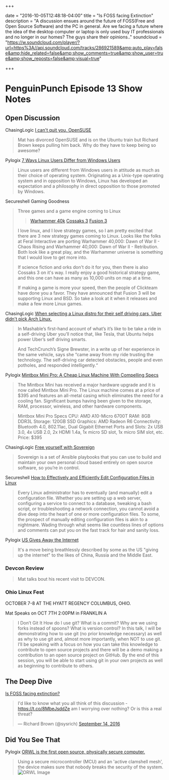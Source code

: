 +++

date = "2016-10-05T12:48:18-04:00" title = "Is FOSS facing Extinction" description = "A discussion ensues around the future of FOSS(Free and Open Source Software) and the PC in general. Are we facing a future where the idea of the desktop computer or laptop is only used buy IT professionals and no longer in our homes? The guys share their opinions.." soundcloud = "https://w.soundcloud.com/player/?url=https%3A//api.soundcloud.com/tracks/286921589&amp;auto_play=false&amp;hide_related=false&amp;show_comments=true&amp;show_user=true&amp;show_reposts=false&amp;visual=true"

+++

# PenguinPunch Episode 13 Show Notes

## Open Discussion

ChasingLogic
[I can't quit you, OpenSUSE](https://rootco.de/2016-04-03-opensuse-and-you/)

> Mat has divorced OpenSUSE and is on the Ubuntu train but Richard Brown keeps pulling him back. Why do they have to keep being so awesome?

Pylogix
[7 Ways Linux Users Differ from Windows Users](http://www.datamation.com/open-source/7-ways-linux-users-differ-from-windows-users.html)
> Linux users are different from Windows users in attitude as much as their choice of operating system. Originating as a Unix-type operating system and in opposition to Windows, Linux has developed an expectation and a philosophy in direct opposition to those promoted by Windows.

Secureshell
Gaming Goodness
>Three games and a game engine coming to Linux
>>[Warhammer 40k](https://www.gamingonlinux.com/articles/warhammer-40000-dawn-of-war-ii-chaos-rising-and-retribution-released-for-linux-port-report-and-thoughts.8205)
[Cossaks 3](https://www.gamingonlinux.com/articles/cossacks-3-officially-due-on-linux-in-the-second-half-of-october.8228)
[Fusion 3](https://www.gamingonlinux.com/articles/fusion-3-the-next-generation-game-engine-and-editor-from-clickteam-will-support-linux.8192)
>
>I love linux, and I love strategy games, so I am pretty excited that there are 3 new strategy games coming to Linux. Looks like the folks at Feral Interactive are porting Warhammer 40,000: Dawn of War II - Chaos Rising and Warhammer 40,000: Dawn of War II - Retribution. Both look like a great play, and the Warhammer universe is something that I would love to get more into.
>
>If science fiction and orks don't do it for you, then there is also Cossaks 3 on it's way. I really enjoy a good historical strategy game, and this one can have as many as 10,000 units on map at a time. 
>
>If making a game is more your speed, then the people of Clickteam have done you a favor. They have announced that Fusion 3 will be supporting Linux and BSD. So take a look at it when it releases and make a few more Linux games.

ChasingLogic
[When selecting a Linux distro for their self driving cars, Uber didn't pick Arch Linux.](http://www.omgubuntu.co.uk/2016/09/ubers-self-driving-pickups-pittsburgh-powered-ubuntu)

> In Mashable’s first-hand account of what’s it’s like to be take a ride in a self-driving Uber you’ll notice that, like Tesla, that Ubuntu helps power Uber’s self driving smarts.
>
> And TechCrunch’s Signe Brewster, in a write up of her experience in the same vehicle, says she “came away from my ride trusting the technology. The self-driving car detected obstacles, people and even potholes, and responded intelligently.“

Pylogix
[Mintbox Mini Pro: A Cheap Linux Machine With Compelling Specs](https://fossbytes.com/mintbox-mini-pro-a-cheap-linux-machine-with-compelling-specs/)
> The Mintbox Mini has received a major hardware upgrade and it is now called Mintbox Mini Pro. The Linux machine comes at a price of $395 and features an all-metal casing which eliminates the need for a cooling fan. Significant bumps having been given to the storage, RAM, processor, wireless, and other hardware components.

> Mintbox Mini Pro Specs
> CPU: AMD A10-Micro 6700T
RAM: 8GB DDR3L
Storage: 120GB SSD
Graphics: AMD Radeon R6
Connectivity: Bluetooth 4.0, 802.11ac, Dual Gigabit Ethernet
Ports and Slots: 2x USB 3.0, 4x USB 2.0, 2x HDMI 1.4a, 1x micro SD slot, 1x micro SIM slot, etc.
Price: $395

ChasingLogic
[Free yourself with Sovereign](https://github.com/sovereign/sovereign)
> Sovereign is a set of Ansible playbooks that you can use to build and maintain your own personal cloud based entirely on open source software, so you’re in control.

Secureshell
[How to Effectively and Efficiently Edit Configuration Files in Linux](https://www.linux.com/learn/how-effectively-and-efficiently-edit-configuration-files-linux)
>Every Linux administrator has to eventually (and manually) edit a configuration file. Whether you are setting up a web server, configuring a service to connect to a database, tweaking a bash script, or troubleshooting a network connection, you cannot avoid a dive deep into the heart of one or more configuration files. To some, the prospect of manually editing configuration files is akin to a nightmare. Wading through what seems like countless lines of options and comments can put you on the fast track for hair and sanity loss.

Pylogix
[US Gives Away the Internet](http://www.bbc.com/news/technology-37527719)
> It's a move being breathlessly described by some as the US "giving up the internet" to the likes of China, Russia and the Middle East.

### Devcon Review
> Mat talks bout his recent visit to DEVCON. 

### Ohio Linux Fest 
OCTOBER 7-8 AT THE HYATT REGENCY COLUMBUS, OHIO.

Mat Speaks on OCT 7TH 2:00PM in FRANKLIN A
> I Don’t Git It 
How do I use git? What is a commit? Why are we using forks instead of spoons? What is version control? In this talk, I will be demonstrating how to use git (no prior knowledge necessary) as well as why to use git and, almost more importantly, when NOT to use git. I’ll be speaking with a focus on how you can take this knowledge to contribute to open source projects and there will be a demo making a contribution to an open source project on GitHub. By the end of this session, you will be able to start using git in your own projects as well as beginning to contribute to others.
## The Deep Dive
[Is FOSS facing extinction?](https://twitter.com/sysrich/status/775992010025103360)

<blockquote class="twitter-tweet" data-lang="en"><p lang="en" dir="ltr">I&#39;d like to know what you all think of this discussion - <a href="https://t.co/8MbeJsddZe">https://t.co/8MbeJsddZe</a> am I worrying over nothing? Or is this a real threat?</p>&mdash; Richard Brown (@sysrich) <a href="https://twitter.com/sysrich/status/775992010025103360">September 14, 2016</a></blockquote>
<script async src="//platform.twitter.com/widgets.js" charset="utf-8"></script>


## Did You See That
Pylogix
[ORWL is the first open source, physically secure computer.](https://fossbytes.com/orwl-first-open-source-physically-secure-computer-defeat-hackers/)
> Using a secure microcontroller (MCU) and an 'active clamshell mesh', the device makes sure that nobody breaks the security of the system. 
![ORWL Image](http://fossbytes.com/wp-content/uploads/2016/09/ORWL-COMPUTER-OPEN-SOURCE.jpg)
